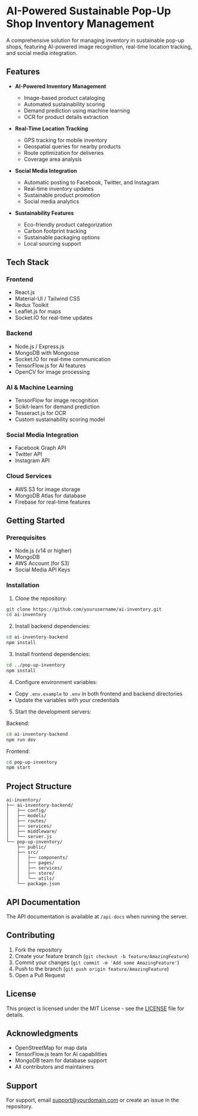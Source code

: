 # AI-Powered Sustainable Pop-Up Shop Inventory Management

A comprehensive solution for managing inventory in sustainable pop-up shops, featuring AI-powered image recognition, real-time location tracking, and social media integration.

## Features

- **AI-Powered Inventory Management**
  - Image-based product cataloging
  - Automated sustainability scoring
  - Demand prediction using machine learning
  - OCR for product details extraction

- **Real-Time Location Tracking**
  - GPS tracking for mobile inventory
  - Geospatial queries for nearby products
  - Route optimization for deliveries
  - Coverage area analysis

- **Social Media Integration**
  - Automatic posting to Facebook, Twitter, and Instagram
  - Real-time inventory updates
  - Sustainable product promotion
  - Social media analytics

- **Sustainability Features**
  - Eco-friendly product categorization
  - Carbon footprint tracking
  - Sustainable packaging options
  - Local sourcing support

## Tech Stack

### Frontend
- React.js
- Material-UI / Tailwind CSS
- Redux Toolkit
- Leaflet.js for maps
- Socket.IO for real-time updates

### Backend
- Node.js / Express.js
- MongoDB with Mongoose
- Socket.IO for real-time communication
- TensorFlow.js for AI features
- OpenCV for image processing

### AI & Machine Learning
- TensorFlow for image recognition
- Scikit-learn for demand prediction
- Tesseract.js for OCR
- Custom sustainability scoring model

### Social Media Integration
- Facebook Graph API
- Twitter API
- Instagram API

### Cloud Services
- AWS S3 for image storage
- MongoDB Atlas for database
- Firebase for real-time features

## Getting Started

### Prerequisites
- Node.js (v14 or higher)
- MongoDB
- AWS Account (for S3)
- Social Media API Keys

### Installation

1. Clone the repository:
```bash
git clone https://github.com/yourusername/ai-inventory.git
cd ai-inventory
```

2. Install backend dependencies:
```bash
cd ai-inventory-backend
npm install
```

3. Install frontend dependencies:
```bash
cd ../pop-up-inventory
npm install
```

4. Configure environment variables:
- Copy `.env.example` to `.env` in both frontend and backend directories
- Update the variables with your credentials

5. Start the development servers:

Backend:
```bash
cd ai-inventory-backend
npm run dev
```

Frontend:
```bash
cd pop-up-inventory
npm start
```

## Project Structure

```
ai-inventory/
├── ai-inventory-backend/
│   ├── config/
│   ├── models/
│   ├── routes/
│   ├── services/
│   ├── middleware/
│   └── server.js
└── pop-up-inventory/
    ├── public/
    ├── src/
    │   ├── components/
    │   ├── pages/
    │   ├── services/
    │   ├── store/
    │   └── utils/
    └── package.json
```

## API Documentation

The API documentation is available at `/api-docs` when running the server.

## Contributing

1. Fork the repository
2. Create your feature branch (`git checkout -b feature/AmazingFeature`)
3. Commit your changes (`git commit -m 'Add some AmazingFeature'`)
4. Push to the branch (`git push origin feature/AmazingFeature`)
5. Open a Pull Request

## License

This project is licensed under the MIT License - see the [LICENSE](LICENSE) file for details.

## Acknowledgments

- OpenStreetMap for map data
- TensorFlow.js team for AI capabilities
- MongoDB team for database support
- All contributors and maintainers

## Support

For support, email support@yourdomain.com or create an issue in the repository. 